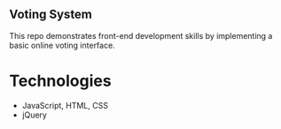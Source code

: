## Voting System

This repo demonstrates front-end development skills by implementing a basic online voting interface.

# Technologies
* JavaScript, HTML, CSS
* jQuery
